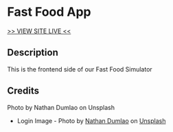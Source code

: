 # Fast Food App

[>> VIEW SITE LIVE <<](https://fastfoodapp.netlify.com)

## Description

This is the frontend side of our Fast Food Simulator

## Credits

Photo by Nathan Dumlao on Unsplash

- Login Image - Photo by [Nathan Dumlao](https://unsplash.com/@nate_dumlao?utm_source=unsplash&utm_medium=referral&utm_content=creditCopyText) on [Unsplash](https://unsplash.com/)
